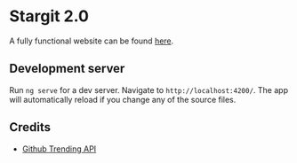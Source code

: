 # Stargit 2.0

A fully functional website can be found [here](https://stargit.xyz).

## Development server

Run `ng serve` for a dev server. Navigate to `http://localhost:4200/`. The app will automatically reload if you change any of the source files.

## Credits
* [Github Trending API](https://github.com/huchenme/github-trending-api)
